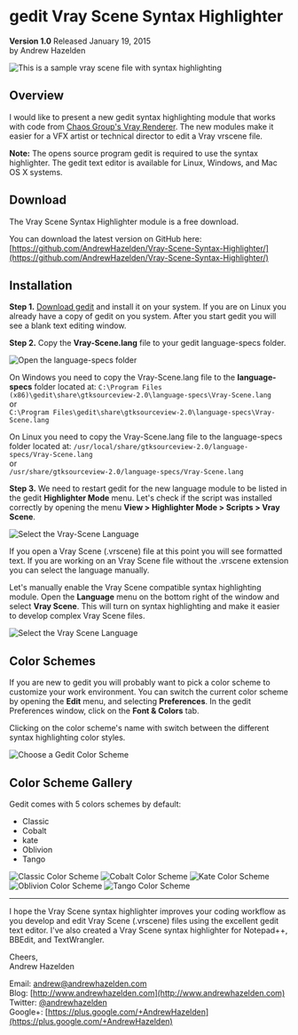 # gedit Vray Scene Syntax Highlighter  #
**Version 1.0** Released January 19, 2015  
by Andrew Hazelden  

![This is a sample vray scene file with syntax highlighting](screenshots/gedit-vray-highlighter.png)

## Overview ##
I would like to present a new gedit syntax highlighting module that works with code from [Chaos Group's Vray Renderer](http://www.chaosgroup.com). The new modules make it easier for a VFX artist or technical director to edit a Vray vrscene file.

**Note:** The opens source program gedit is required to use the syntax highlighter. The gedit text editor is available for Linux, Windows, and Mac OS X systems.

## Download ##

The Vray Scene Syntax Highlighter module is a free download.

You can download the latest version on GitHub here:   
[https://github.com/AndrewHazelden/Vray-Scene-Syntax-Highlighter/](https://github.com/AndrewHazelden/Vray-Scene-Syntax-Highlighter/)

## Installation ##

**Step 1.**  [Download gedit](https://projects.gnome.org/gedit/) and install it on your system. If you are on Linux you already have a copy of gedit on you system. After you start gedit you will see a blank text editing window.


**Step 2.**  Copy the **Vray-Scene.lang** file to your gedit language-specs folder.

![Open the language-specs folder](screenshots/gedit-vray-folder.png)

On Windows you need to copy the Vray-Scene.lang file to the **language-specs** folder located at:
    `C:\Program Files (x86)\gedit\share\gtksourceview-2.0\language-specs\Vray-Scene.lang`  
or  
    `C:\Program Files\gedit\share\gtksourceview-2.0\language-specs\Vray-Scene.lang`  
  
On Linux you need to copy the Vray-Scene.lang file to the language-specs folder located at:
     `/usr/local/share/gtksourceview-2.0/language-specs/Vray-Scene.lang`  
or  
     `/usr/share/gtksourceview-2.0/language-specs/Vray-Scene.lang`  

     
**Step 3.**  We need to restart gedit for the new language module to be listed in the gedit **Highlighter Mode** menu. Let's check if the script was installed correctly by opening the menu **View > Highlighter Mode > Scripts > Vray Scene**.

![Select the Vray-Scene Language](screenshots/gedit-vray-highlight-mode.png)

If you open a Vray Scene (.vrscene) file at this point you will see formatted text. If you are working on an  Vray Scene file without the .vrscene extension you can select the language manually.


Let's manually enable the Vray Scene compatible syntax highlighting module. Open the **Language** menu on the bottom right of the window and select **Vray Scene**. This will turn on syntax highlighting and make it easier to develop complex Vray Scene files.
 
![Select the Vray Scene Language](screenshots/gedit-vray-languages-menu.png)

## Color Schemes ##
If you are new to gedit you will probably want to pick a color scheme to customize your work environment. You can switch the current color scheme by opening the **Edit** menu, and selecting **Preferences**. In the gedit Preferences window, click on the **Font & Colors** tab.

Clicking on the color scheme's name with switch between the different syntax highlighting color styles.

![Choose a Gedit Color Scheme](screenshots/gedit-color-schemes.png)

## Color Scheme Gallery ##

Gedit comes with 5 colors schemes by default:  

- Classic
- Cobalt
- kate
- Oblivion
- Tango

![Classic Color Scheme](screenshots/gedit-classic.png)
![Cobalt Color Scheme](screenshots/gedit-cobalt.png)
![Kate Color Scheme](screenshots/gedit-kate.png)
![Oblivion Color Scheme](screenshots/gedit-oblivion.png)
![Tango Color Scheme](screenshots/gedit-tango.png)

* * *

I hope the Vray Scene syntax highlighter improves your coding workflow as you develop and edit Vray Scene (.vrscene) files using the excellent gedit text editor. I've also created a Vray Scene syntax highlighter for Notepad++, BBEdit, and TextWrangler.

Cheers,    
Andrew Hazelden

Email: [andrew@andrewhazelden.com](mailto:andrew@andrewhazelden.com)   
Blog: [http://www.andrewhazelden.com](http://www.andrewhazelden.com)  
Twitter: [@andrewhazelden](https://twitter.com/andrewhazelden)  
Google+: [https://plus.google.com/+AndrewHazelden](https://plus.google.com/+AndrewHazelden)
